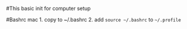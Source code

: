 #This basic init for computer setup

#Bashrc mac
    1. copy to ~/.bashrc
    2. add `source ~/.bashrc` to `~/.profile`
